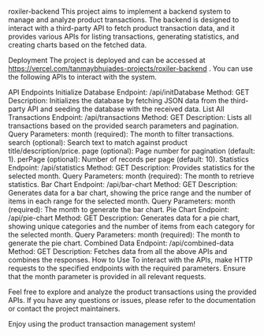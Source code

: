 roxiler-backend
This project aims to implement a backend system to manage and analyze product transactions. The backend is designed to interact with a third-party API to fetch product transaction data, and it provides various APIs for listing transactions, generating statistics, and creating charts based on the fetched data.

Deployment
The project is deployed and can be accessed at https://vercel.com/tanmaybhujades-projects/roxiler-backend . You can use the following APIs to interact with the system.

API Endpoints
Initialize Database
Endpoint: /api/initDatabase
Method: GET
Description: Initializes the database by fetching JSON data from the third-party API and seeding the database with the received data.
List All Transactions
Endpoint: /api/transactions
Method: GET
Description: Lists all transactions based on the provided search parameters and pagination.
Query Parameters:
month (required): The month to filter transactions.
search (optional): Search text to match against product title/description/price.
page (optional): Page number for pagination (default: 1).
perPage (optional): Number of records per page (default: 10).
Statistics
Endpoint: /api/statistics
Method: GET
Description: Provides statistics for the selected month.
Query Parameters:
month (required): The month to retrieve statistics.
Bar Chart
Endpoint: /api/bar-chart
Method: GET
Description: Generates data for a bar chart, showing the price range and the number of items in each range for the selected month.
Query Parameters:
month (required): The month to generate the bar chart.
Pie Chart
Endpoint: /api/pie-chart
Method: GET
Description: Generates data for a pie chart, showing unique categories and the number of items from each category for the selected month.
Query Parameters:
month (required): The month to generate the pie chart.
Combined Data
Endpoint: /api/combined-data
Method: GET
Description: Fetches data from all the above APIs and combines the responses.
How to Use
To interact with the APIs, make HTTP requests to the specified endpoints with the required parameters. Ensure that the month parameter is provided in all relevant requests.

Feel free to explore and analyze the product transactions using the provided APIs. If you have any questions or issues, please refer to the documentation or contact the project maintainers.

Enjoy using the product transaction management system!
